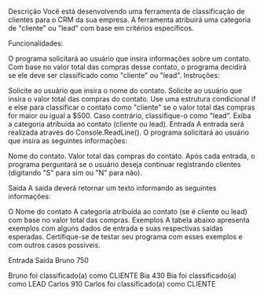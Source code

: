 Descrição
Você está desenvolvendo uma ferramenta de classificação de clientes para o CRM da sua empresa. A ferramenta atribuirá uma categoria de "cliente" ou "lead" com base em critérios específicos.

Funcionalidades:

O programa solicitará ao usuário que insira informações sobre um contato.
Com base no valor total das compras desse contato, o programa decidirá se ele deve ser classificado como "cliente" ou "lead".
Instruções:

Solicite ao usuário que insira o nome do contato.
Solicite ao usuário que insira o valor total das compras do contato.
Use uma estrutura condicional if e else para classificar o contato como "cliente" se o valor total das compras for maior ou igual a $500. Caso contrário, classifique-o como "lead".
Exiba a categoria atribuída ao contato (cliente ou lead).
Entrada
A entrada será realizada através do Console.ReadLine(). O programa solicitará ao usuário que insira as seguintes informações:

Nome do contato.
Valor total das compras do contato.
Após cada entrada, o programa perguntará se o usuário deseja continuar registrando clientes (digitando "S" para sim ou "N" para não).

Saída
A saida deverá retornar um texto informando as seguintes informações:

O Nome do contato
A categoria atribuída ao contato (se é cliente ou lead) com base no valor total das compras.
Exemplos
A tabela abaixo apresenta exemplos com alguns dados de entrada e suas respectivas saídas esperadas. Certifique-se de testar seu programa com esses exemplos e com outros casos possíveis.

Entrada	Saída
Bruno
750

Bruno foi classificado(a) como CLIENTE
Bia
430	Bia foi classificado(a) como LEAD
Carlos
910	Carlos foi classificado(a) como CLIENTE
